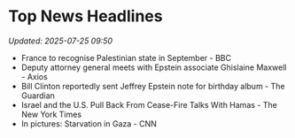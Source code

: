 # Top News Headlines

_Updated: 2025-07-25 09:50_

- France to recognise Palestinian state in September - BBC
- Deputy attorney general meets with Epstein associate Ghislaine Maxwell - Axios
- Bill Clinton reportedly sent Jeffrey Epstein note for birthday album - The Guardian
- Israel and the U.S. Pull Back From Cease-Fire Talks With Hamas - The New York Times
- In pictures: Starvation in Gaza - CNN